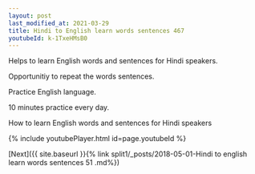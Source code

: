 ```yaml
---
layout: post
last_modified_at: 2021-03-29
title: Hindi to English learn words sentences 467 
youtubeId: k-1TxeHMsB0
---
```

 
 
Helps to learn English words and sentences for Hindi speakers.

Opportunitiy to repeat the words sentences. 

Practice English language. 
 
10 minutes practice every day. 
 
How to learn English words and sentences for Hindi speakers 
 
{% include youtubePlayer.html id=page.youtubeId %}
 
 
[Next]({{ site.baseurl }}{% link  split1/_posts/2018-05-01-Hindi to english learn words sentences 51 .md%})
 
